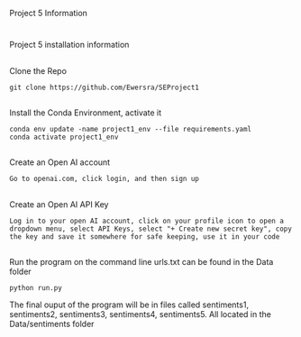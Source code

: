 Project 5 Information

#
Project 5 installation information <br>

##
Clone the Repo

```
git clone https://github.com/Ewersra/SEProject1
```

##
Install the Conda Environment, activate it

```
conda env update -name project1_env --file requirements.yaml
conda activate project1_env
```

##
Create an Open AI account

```
Go to openai.com, click login, and then sign up
```

##
Create an Open AI API Key

```
Log in to your open AI account, click on your profile icon to open a dropdown menu, select API Keys, select "+ Create new secret key", copy the key and save it somewhere for safe keeping, use it in your code
```

##
Run the program on the command line
urls.txt can be found in the Data folder

```
python run.py
``` 

The final ouput of the program will be in files called sentiments1, sentiments2, sentiments3, sentiments4, sentiments5. All located in the Data/sentiments folder
